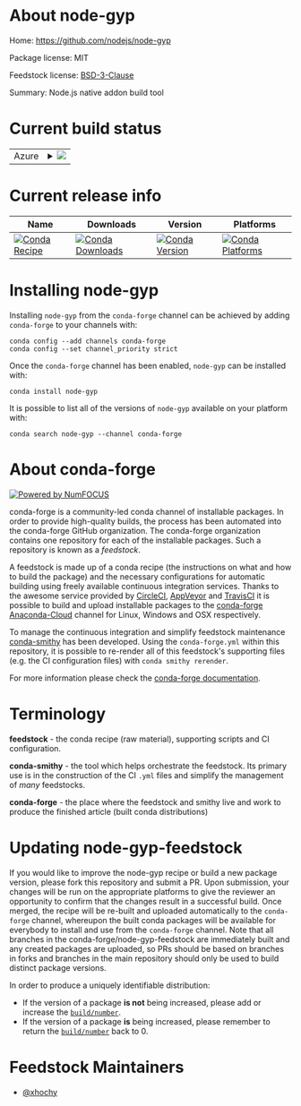 About node-gyp
==============

Home: https://github.com/nodejs/node-gyp

Package license: MIT

Feedstock license: [BSD-3-Clause](https://github.com/conda-forge/node-gyp-feedstock/blob/master/LICENSE.txt)

Summary: Node.js native addon build tool

Current build status
====================


<table>
    
  <tr>
    <td>Azure</td>
    <td>
      <details>
        <summary>
          <a href="https://dev.azure.com/conda-forge/feedstock-builds/_build/latest?definitionId=12223&branchName=master">
            <img src="https://dev.azure.com/conda-forge/feedstock-builds/_apis/build/status/node-gyp-feedstock?branchName=master">
          </a>
        </summary>
        <table>
          <thead><tr><th>Variant</th><th>Status</th></tr></thead>
          <tbody><tr>
              <td>linux_64_nodejs14</td>
              <td>
                <a href="https://dev.azure.com/conda-forge/feedstock-builds/_build/latest?definitionId=12223&branchName=master">
                  <img src="https://dev.azure.com/conda-forge/feedstock-builds/_apis/build/status/node-gyp-feedstock?branchName=master&jobName=linux&configuration=linux_64_nodejs14" alt="variant">
                </a>
              </td>
            </tr><tr>
              <td>linux_64_nodejs15</td>
              <td>
                <a href="https://dev.azure.com/conda-forge/feedstock-builds/_build/latest?definitionId=12223&branchName=master">
                  <img src="https://dev.azure.com/conda-forge/feedstock-builds/_apis/build/status/node-gyp-feedstock?branchName=master&jobName=linux&configuration=linux_64_nodejs15" alt="variant">
                </a>
              </td>
            </tr><tr>
              <td>linux_64_nodejs16</td>
              <td>
                <a href="https://dev.azure.com/conda-forge/feedstock-builds/_build/latest?definitionId=12223&branchName=master">
                  <img src="https://dev.azure.com/conda-forge/feedstock-builds/_apis/build/status/node-gyp-feedstock?branchName=master&jobName=linux&configuration=linux_64_nodejs16" alt="variant">
                </a>
              </td>
            </tr><tr>
              <td>osx_64_nodejs14</td>
              <td>
                <a href="https://dev.azure.com/conda-forge/feedstock-builds/_build/latest?definitionId=12223&branchName=master">
                  <img src="https://dev.azure.com/conda-forge/feedstock-builds/_apis/build/status/node-gyp-feedstock?branchName=master&jobName=osx&configuration=osx_64_nodejs14" alt="variant">
                </a>
              </td>
            </tr><tr>
              <td>osx_64_nodejs15</td>
              <td>
                <a href="https://dev.azure.com/conda-forge/feedstock-builds/_build/latest?definitionId=12223&branchName=master">
                  <img src="https://dev.azure.com/conda-forge/feedstock-builds/_apis/build/status/node-gyp-feedstock?branchName=master&jobName=osx&configuration=osx_64_nodejs15" alt="variant">
                </a>
              </td>
            </tr><tr>
              <td>osx_64_nodejs16</td>
              <td>
                <a href="https://dev.azure.com/conda-forge/feedstock-builds/_build/latest?definitionId=12223&branchName=master">
                  <img src="https://dev.azure.com/conda-forge/feedstock-builds/_apis/build/status/node-gyp-feedstock?branchName=master&jobName=osx&configuration=osx_64_nodejs16" alt="variant">
                </a>
              </td>
            </tr>
          </tbody>
        </table>
      </details>
    </td>
  </tr>
</table>

Current release info
====================

| Name | Downloads | Version | Platforms |
| --- | --- | --- | --- |
| [![Conda Recipe](https://img.shields.io/badge/recipe-node--gyp-green.svg)](https://anaconda.org/conda-forge/node-gyp) | [![Conda Downloads](https://img.shields.io/conda/dn/conda-forge/node-gyp.svg)](https://anaconda.org/conda-forge/node-gyp) | [![Conda Version](https://img.shields.io/conda/vn/conda-forge/node-gyp.svg)](https://anaconda.org/conda-forge/node-gyp) | [![Conda Platforms](https://img.shields.io/conda/pn/conda-forge/node-gyp.svg)](https://anaconda.org/conda-forge/node-gyp) |

Installing node-gyp
===================

Installing `node-gyp` from the `conda-forge` channel can be achieved by adding `conda-forge` to your channels with:

```
conda config --add channels conda-forge
conda config --set channel_priority strict
```

Once the `conda-forge` channel has been enabled, `node-gyp` can be installed with:

```
conda install node-gyp
```

It is possible to list all of the versions of `node-gyp` available on your platform with:

```
conda search node-gyp --channel conda-forge
```


About conda-forge
=================

[![Powered by NumFOCUS](https://img.shields.io/badge/powered%20by-NumFOCUS-orange.svg?style=flat&colorA=E1523D&colorB=007D8A)](http://numfocus.org)

conda-forge is a community-led conda channel of installable packages.
In order to provide high-quality builds, the process has been automated into the
conda-forge GitHub organization. The conda-forge organization contains one repository
for each of the installable packages. Such a repository is known as a *feedstock*.

A feedstock is made up of a conda recipe (the instructions on what and how to build
the package) and the necessary configurations for automatic building using freely
available continuous integration services. Thanks to the awesome service provided by
[CircleCI](https://circleci.com/), [AppVeyor](https://www.appveyor.com/)
and [TravisCI](https://travis-ci.com/) it is possible to build and upload installable
packages to the [conda-forge](https://anaconda.org/conda-forge)
[Anaconda-Cloud](https://anaconda.org/) channel for Linux, Windows and OSX respectively.

To manage the continuous integration and simplify feedstock maintenance
[conda-smithy](https://github.com/conda-forge/conda-smithy) has been developed.
Using the ``conda-forge.yml`` within this repository, it is possible to re-render all of
this feedstock's supporting files (e.g. the CI configuration files) with ``conda smithy rerender``.

For more information please check the [conda-forge documentation](https://conda-forge.org/docs/).

Terminology
===========

**feedstock** - the conda recipe (raw material), supporting scripts and CI configuration.

**conda-smithy** - the tool which helps orchestrate the feedstock.
                   Its primary use is in the construction of the CI ``.yml`` files
                   and simplify the management of *many* feedstocks.

**conda-forge** - the place where the feedstock and smithy live and work to
                  produce the finished article (built conda distributions)


Updating node-gyp-feedstock
===========================

If you would like to improve the node-gyp recipe or build a new
package version, please fork this repository and submit a PR. Upon submission,
your changes will be run on the appropriate platforms to give the reviewer an
opportunity to confirm that the changes result in a successful build. Once
merged, the recipe will be re-built and uploaded automatically to the
`conda-forge` channel, whereupon the built conda packages will be available for
everybody to install and use from the `conda-forge` channel.
Note that all branches in the conda-forge/node-gyp-feedstock are
immediately built and any created packages are uploaded, so PRs should be based
on branches in forks and branches in the main repository should only be used to
build distinct package versions.

In order to produce a uniquely identifiable distribution:
 * If the version of a package **is not** being increased, please add or increase
   the [``build/number``](https://docs.conda.io/projects/conda-build/en/latest/resources/define-metadata.html#build-number-and-string).
 * If the version of a package **is** being increased, please remember to return
   the [``build/number``](https://docs.conda.io/projects/conda-build/en/latest/resources/define-metadata.html#build-number-and-string)
   back to 0.

Feedstock Maintainers
=====================

* [@xhochy](https://github.com/xhochy/)

